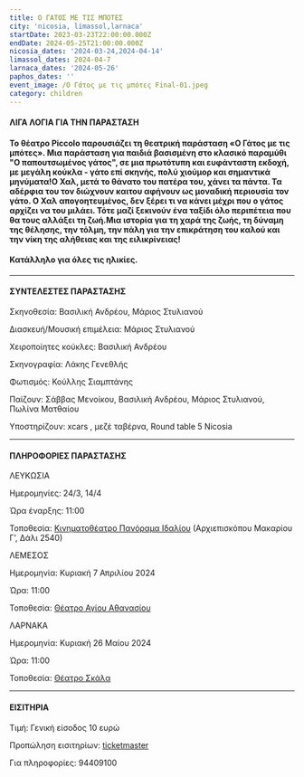 ```yaml
---
title: Ο ΓΑΤΟΣ ΜΕ ΤΙΣ ΜΠΟΤΕΣ
city: 'nicosia, limassol,larnaca'
startDate: 2023-03-23T22:00:00.000Z
endDate: 2024-05-25T21:00:00.000Z
nicosia_dates: '2024-03-24,2024-04-14'
limassol_dates: 2024-04-7
larnaca_dates: '2024-05-26'
paphos_dates: ''
event_image: /Ο Γάτος με τις μπότες Final-01.jpeg
category: children
---
```


#### ΛΙΓΑ ΛΟΓΙΑ ΓΙΑ ΤΗΝ ΠΑΡΑΣΤΑΣΗ

#### Το θέατρο	Piccolo παρουσιάζει τη θεατρική παράσταση «Ο Γάτος με τις μπότες». Μια παράσταση για παιδιά βασισμένη στο κλασικό παραμύθι "Ο παπουτσωμένος γάτος", σε μια πρωτότυπη και ευφάνταστη εκδοχή, με μεγάλη κούκλα - γάτο επί σκηνής, πολύ χιούμορ και σημαντικά μηνύματα!Ο Χαλ, μετά το θάνατο του πατέρα του, χάνει τα πάντα. Τα αδέρφια του τον διώχνουν καιτου αφήνουν ως μοναδική περιουσία τον γάτο. Ο Χαλ απογοητευμένος, δεν ξέρει τι να κάνει μέχρι που ο γάτος αρχίζει να του μιλάει. Τότε μαζί ξεκινούν ένα ταξίδι όλο περιπέτεια που θα τους αλλάξει τη ζωή.Μια ιστορία για τη χαρά της ζωής, τη δύναμη της θέλησης, την τόλμη, την πάλη για την επικράτηση του καλού και την νίκη της αλήθειας και της ειλικρίνειας!

#### Κατάλληλο για όλες τις ηλικίες.

***

#### ΣΥΝΤΕΛΕΣΤΕΣ ΠΑΡΑΣΤΑΣΗΣ

Σκηνοθεσία: Βασιλική Ανδρέου, Μάριος Στυλιανού

Διασκευή/Μουσική επιμέλεια: Μάριος Στυλιανού

Χειροποίητες κούκλες: Βασιλική Ανδρέου

Σκηνογραφία: Λάκης Γενεθλής

Φωτισμός: Κούλλης Σιαμπτάνης

Παίζουν: Σάββας Μενοίκου, Βασιλική Ανδρέου, Μάριος Στυλιανού, Πωλίνα Ματθαίου

Υποστηρίζουν:	xcars , μεζέ ταβέρνα,	Round table 5 Nicosia

***

#### ΠΛΗΡΟΦΟΡΙΕΣ ΠΑΡΑΣΤΑΣΗΣ

ΛΕΥΚΩΣΙΑ

Ημερομηνίες: 24/3, 14/4

Ώρα έναρξης: 11:00

Τοποθεσία: [Κινηματοθέατρο Πανόραμα Ιδαλίου](https://www.google.com/maps/place/%CE%9A%CE%B9%CE%BD%CE%B7%CE%BC%CE%B1%CF%84%CE%BF%CE%B8%CE%AD%CE%B1%CF%84%CF%81%CE%BF+%CE%A0%CE%B1%CE%BD%CF%8C%CF%81%CE%B1%CE%BC%CE%B1+%CE%99%CE%B4%CE%B1%CE%BB%CE%AF%CE%BF%CF%85/@35.0246256,33.4182825,17z/data=!3m1!4b1!4m6!3m5!1s0x14de1f9e7b20b091:0x2739c8ae5f8d7c4b!8m2!3d35.0246212!4d33.4208574!16s%2Fg%2F11gf96r53y?entry=ttu) (Αρχιεπισκόπου Μακαρίου Γ’, Δάλι 2540)

ΛΕΜΕΣΟΣ

Ημερομηνία:   Κυριακή 7 Απριλίου 2024

Ώρα: 11:00

Τοποθεσία: [Θέατρο Αγίου Αθανασίου](https://www.google.com/maps/place/Municipal+Theater+Agios+Athanasios/@34.7092022,33.014726,14z/data=!4m10!1m2!2m1!1zzrjOtc6xz4TPgc6_IM6xzrPOuc6_z4UgzrHOuM6xzr3Osc-DzrnOv8-F!3m6!1s0x14e7349df0596631:0x908cd7068501c895!8m2!3d34.7092035!4d33.0497424!15sCirOuM61zrHPhM-Bzr8gzrHOs865zr_PhSDOsc64zrHOvc6xz4POuc6_z4WSAQNhcnTgAQA!16s%2Fg%2F1thszhkd?entry=ttu)

ΛΑΡΝΑΚΑ

Ημερομηνία:   Κυριακή 26 Μαίου 2024

Ώρα: 11:00

Τοποθεσία: [Θέατρο Σκάλα](https://www.google.com/maps/place/Theater+Skala+Larnaka/@34.9191065,33.6297575,17z/data=!3m1!4b1!4m6!3m5!1s0x14e082a6e362e26b:0x800ef26e458168d!8m2!3d34.9191021!4d33.6323324!16s%2Fg%2F11g70j729w?entry=ttu)

***

#### ΕΙΣΙΤΗΡΙΑ

Τιμή: Γενική είσοδος 10 ευρώ

Προπώληση εισιτηρίων:	[ticketmaster](https://www.ticketmaster.cy/showEventInformation.html?idEvent=5547)

Για πληροφορίες: 94409100
